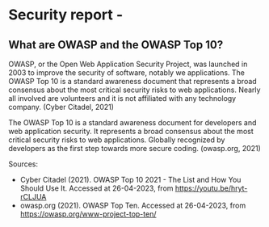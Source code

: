 # Security report - 

## What are OWASP and the OWASP Top 10?

OWASP, or the Open Web Application Security Project, was launched in 2003 to improve the security of software, notably we applications.
The OWASP Top 10 is a standard awareness document that represents a broad consensus about the most critical security risks to web applications.
Nearly all involved are volunteers and it is not affiliated with any technology company. (Cyber Citadel, 2021)

The OWASP Top 10 is a standard awareness document for developers and web application security. 
It represents a broad consensus about the most critical security risks to web applications. 
Globally recognized by developers as the first step towards more secure coding. (owasp.org, 2021)


Sources:
- Cyber Citadel (2021). OWASP Top 10 2021 - The List and How You Should Use It. Accessed at 26-04-2023, from https://youtu.be/hryt-rCLJUA
- owasp.org (2021). OWASP Top Ten. Accessed at 26-04-2023, from https://owasp.org/www-project-top-ten/
